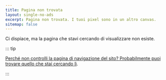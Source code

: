 ```yaml
---
title: Pagina non trovata
layout: single-no-ads
excerpt: Pagina non trovata. I tuoi pixel sono in un altro canvas.
sitemap: false
---
```


Ci dispiace, ma la pagina che stavi cercando di visualizzare non esiste.

::: tip

[Perché non controlli la pagina di navigazione del sito? Probabilmente puoi trovare quello che stai cercando lì](site-navigation).

:::

